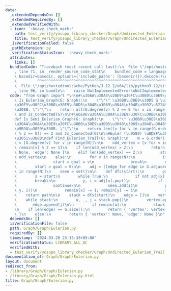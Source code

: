 ```yaml
---
data:
  _extendedDependsOn: []
  _extendedRequiredBy: []
  _extendedVerifiedWith:
  - icon: ':heavy_check_mark:'
    path: test_verify/yosupo_library_checker/Graph/Undirected_Eulerian_Trail.test.py
    title: test_verify/yosupo_library_checker/Graph/Undirected_Eulerian_Trail.test.py
  _isVerificationFailed: false
  _pathExtension: py
  _verificationStatusIcon: ':heavy_check_mark:'
  attributes:
    links: []
  bundledCode: "Traceback (most recent call last):\n  File \"/opt/hostedtoolcache/Python/3.12.2/x64/lib/python3.12/site-packages/onlinejudge_verify/documentation/build.py\"\
    , line 71, in _render_source_code_stat\n    bundled_code = language.bundle(stat.path,\
    \ basedir=basedir, options={'include_paths': [basedir]}).decode()\n          \
    \         ^^^^^^^^^^^^^^^^^^^^^^^^^^^^^^^^^^^^^^^^^^^^^^^^^^^^^^^^^^^^^^^^^^^^^^^^^^^^^^^^^\n\
    \  File \"/opt/hostedtoolcache/Python/3.12.2/x64/lib/python3.12/site-packages/onlinejudge_verify/languages/python.py\"\
    , line 96, in bundle\n    raise NotImplementedError\nNotImplementedError\n"
  code: "from Graph import *\n\n#\u30AA\u30A4\u30E9\u30FC\u30B0\u30E9\u30D5?\ndef\
    \ Is_Eulerian_Graph(G: Graph):\n    \"\"\" \u30B0\u30E9\u30D5 G \u304C\u30AA\u30A4\
    \u30E9\u30FC\u30B0\u30E9\u30D5\u304B\u3069\u3046\u304B\u3092\u5224\u5B9A\u3059\
    \u308B. \"\"\"\n    return all(G.degree(v) % 2 == 0 for v in range(G.order()))\
    \ and Is_Connected(G)\n\n#\u6E96\u30AA\u30A4\u30E9\u30FC\u30B0\u30E9\u30D5?\n\
    def Is_Semi_Eulerian_Graph(G: Graph):\n    \"\"\" \u30B0\u30E9\u30D5 G \u304C\u6E96\
    \u30AA\u30A4\u30E9\u30FC\u30B0\u30E9\u30D5\u304B\u3069\u3046\u304B\u3092\u5224\
    \u5B9A\u3059\u308B. \"\"\"\n    return len([v for v in range(G.order()) if G.degree(v)\
    \ % 2 == 0]) == 2 and Is_Connected(G)\n\n#Euler (\u9589) \u8DEF\u3092\u898B\u3064\
    \u3051\u308B\ndef Find_Eulerian_Trail(G: Graph):\n    N = G.order()\n\n    remain\
    \ = [G.degree(v) for v in range(N)]\n\n    odd_vertex = [v for v in range(N) if\
    \ remain[v] % 2 == 1]\n    if len(odd_vertex) > 2:\n        return { 'vertex':\
    \ None, 'edge': None }\n    elif len(odd_vertex) == 2:\n        start, goal =\
    \ odd_vertex\n    else:\n        for v in range(N):\n            if remain[v]:\n\
    \                start = goal = v\n                break\n        else:\n    \
    \        start = goal = 0\n\n    adj = [[edge for edge in G.adjacent[x]] for x\
    \ in range(N)]\n    seen = set()\n\n    def dfs(start):\n        path = []\n\n\
    \        x = start\n        while True:\n            if not adj[x]:\n        \
    \        break\n\n            y, i = adj[x].pop()\n            if i in seen:\n\
    \                continue\n\n            seen.add(i)\n            path.append((x,\
    \ y, i))\n            remain[x] -= 1; remain[y] -= 1\n            x = y\n    \
    \    return path\n\n    stack = dfs(start)\n    edge = []\n    vertex = [goal]\n\
    \    while stack:\n        u, _, j = stack.pop()\n        vertex.append(u)\n \
    \       edge.append(j)\n\n        if remain[u]:\n            stack.extend(dfs(u))\n\
    \n    if len(edge) == G.size():\n        return { 'vertex': vertex, 'edge': edge\
    \ }\n    else:\n        return { 'vertex': None, 'edge': None }\n"
  dependsOn: []
  isVerificationFile: false
  path: Graph/Graph/Eulerian.py
  requiredBy: []
  timestamp: '2024-03-20 23:15:33+09:00'
  verificationStatus: LIBRARY_ALL_AC
  verifiedWith:
  - test_verify/yosupo_library_checker/Graph/Undirected_Eulerian_Trail.test.py
documentation_of: Graph/Graph/Eulerian.py
layout: document
redirect_from:
- /library/Graph/Graph/Eulerian.py
- /library/Graph/Graph/Eulerian.py.html
title: Graph/Graph/Eulerian.py
---
```

